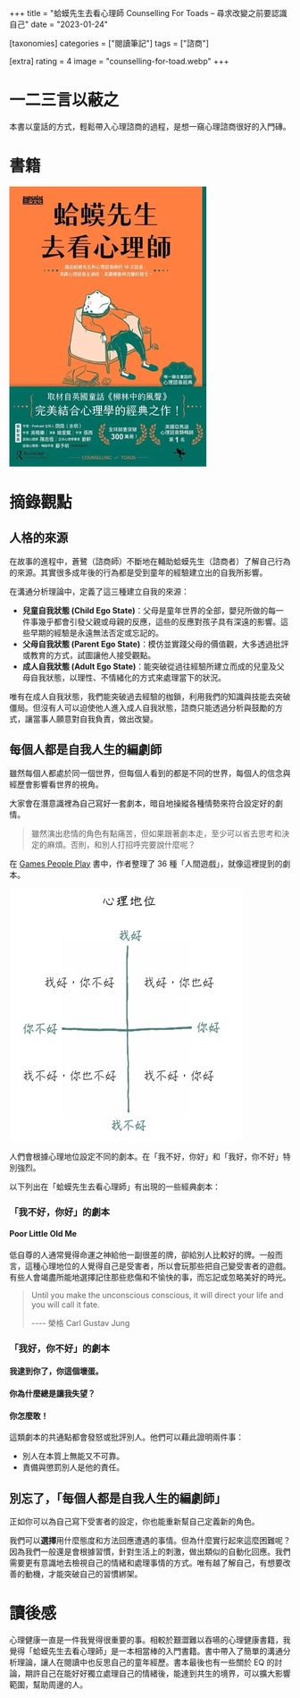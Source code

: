 +++
title = "蛤蟆先生去看心理師 Counselling For Toads – 尋求改變之前要認識自己"
date = "2023-01-24"

[taxonomies]
categories = ["閱讀筆記"]
tags = ["諮商"]

[extra]
rating = 4
image = "counselling-for-toad.webp"
+++

# 一二三言以蔽之

本書以童話的方式，輕鬆帶入心理諮商的過程，是想一窺心理諮商很好的入門磚。

# 書籍

![](counselling-for-toad.webp)

# 摘錄觀點

## 人格的來源

在故事的進程中，蒼鷺（諮商師）不斷地在輔助蛤蟆先生（諮商者）了解自己行為的來源。其實很多成年後的行為都是受到童年的經驗建立出的自我所影響。

在溝通分析理論中，定義了這三種建立自我的來源：
* **兒童自我狀態 (Child Ego State)**：父母是童年世界的全部，嬰兒所做的每一件事幾乎都會引發父親或母親的反應，這些的反應對孩子具有深遠的影響。這些早期的經驗是永遠無法否定或忘記的。
* **父母自我狀態 (Parent Ego State)**：模仿並實踐父母的價值觀，大多透過批評或教育的方式，試圖讓他人接受觀點。
* **成人自我狀態 (Adult Ego State)**：能突破從過往經驗所建立而成的兒童及父母自我狀態，以理性、不情緒化的方式來處理當下的狀況。

唯有在成人自我狀態，我們能突破過去經驗的枷鎖，利用我們的知識與技能去突破僵局。但沒有人可以迫使他人進入成人自我狀態，諮商只能透過分析與鼓勵的方式，讓當事人願意對自我負責，做出改變。

## 每個人都是自我人生的編劇師

雖然每個人都處於同一個世界，但每個人看到的都是不同的世界，每個人的信念與經歷會影響看世界的視角。

大家會在潛意識裡為自己寫好一套劇本，暗自地操縱各種情勢來符合設定好的劇情。

> 雖然演出悲情的角色有點痛苦，但如果跟著劇本走，至少可以省去思考和決定的麻煩。否則，和別人打招呼完要說什麼呢？

在 [Games People Play](https://www.goodreads.com/book/show/49176.Games_People_Play) 書中，作者整理了 36 種「人間遊戲」，就像這裡提到的劇本。

![](game.webp)

人們會根據心理地位設定不同的劇本。在「我不好，你好」和「我好，你不好」特別強烈。

以下列出在「蛤蟆先生去看心理師」有出現的一些經典劇本：

### 「我不好，你好」的劇本

#### Poor Little Old Me

低自尊的人通常覺得命運之神給他一副很差的牌，卻給別人比較好的牌。一般而言，這種心理地位的人覺得自己是受害者，所以會玩那些把自己變受害者的遊戲。有些人會竭盡所能地選擇記住那些悲傷和不愉快的事，而忘記或忽略美好的時光。

> Until you make the unconscious conscious, it will direct your life and you will call it fate.
>
> ---- 榮格 Carl Gustav Jung

### 「我好，你不好」的劇本
#### 我逮到你了，你這個壞蛋。
#### 你為什麼總是讓我失望？
#### 你怎麼敢！

這類劇本的共通點都會發怒或批評別人。他們可以藉此證明兩件事：

* 別人在本質上無能又不可靠。
* 責備與懲罰別人是他的責任。

## 別忘了，「每個人都是自我人生的編劇師」

正如你可以為自己寫下受害者的設定，你也能重新幫自己定義新的角色。

我們可以**選擇**用什麼態度和方法回應遭遇的事情。但為什麼實行起來這麼困難呢？因為我們一般還是會根據習慣，針對生活上的刺激，做出類似的自動化回應。我們需要更有意識地去檢視自己的情緒和處理事情的方式。唯有越了解自己，有想要改善的動機，才能突破自己的習慣綁架。

# 讀後感

心理健康一直是一件我覺得很重要的事。相較於艱澀難以吞嚥的心理健康書籍，我覺得「蛤蟆先生去看心理師」是一本相當棒的入門書籍。書中帶入了簡單的溝通分析理論，讓人在閱讀中也反思自己的童年經歷。書本最後也有一些關於 EQ 的討論，期許自己在能好好獨立處理自己的情緒後，能達到共生的境界，可以擴大影響範圍，幫助周邊的人。
